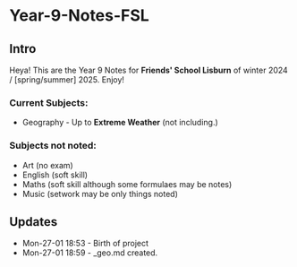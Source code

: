 # Year-9-Notes-FSL

## Intro

Heya! This are the Year 9 Notes for **Friends' School Lisburn** of winter 2024 / [spring/summer] 2025. Enjoy!

### Current Subjects:
- Geography - Up to **Extreme Weather** (not including.)

### Subjects not noted:
- Art (no exam)
- English (soft skill)
- Maths (soft skill although some formulaes may be notes)
- Music (setwork may be only things noted)

## Updates

- Mon-27-01 18:53 - Birth of project
- Mon-27-01 18:59 - _geo.md created.
